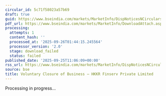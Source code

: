 ```yaml
---
circular_id: 5c71f58023a57b69
draft: true
guid: https://www.bseindia.com/markets/MarketInfo/DispNoticesNCirculars.aspx?Noticeid={625EAF25-022E-4B83-9C7F-CAF7BE9E3B87}&noticeno=20250925-14&dt=09/25/2025&icount=14&totcount=65&flag=0
pdf_url: https://www.bseindia.com/markets/MarketInfo/DownloadAttach.aspx?id=20250925-14&attachedId=
processing:
  attempts: 1
  content_hash: ''
  processed_at: '2025-09-26T01:44:15.245564'
  processor_version: '2.0'
  stage: download_failed
  status: failed
published_date: '2025-09-25T11:06:09+00:00'
rss_url: https://www.bseindia.com/markets/MarketInfo/DispNoticesNCirculars.aspx?Noticeid={625EAF25-022E-4B83-9C7F-CAF7BE9E3B87}&noticeno=20250925-14&dt=09/25/2025&icount=14&totcount=65&flag=0
source: bse
title: Voluntary Closure of Business – HKKR Finserv Private Limited
---
```


Processing in progress...